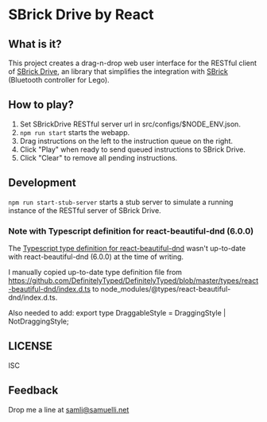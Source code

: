 # SBrick Drive by React

## What is it?
This project creates a drag-n-drop web user interface for the RESTful client of [SBrick Drive](https://github.com/hingyeung/sbrick-drive), an library that simplifies the integration with [SBrick](https://www.sbrick.com) (Bluetooth controller for Lego).

## How to play?
1. Set SBrickDrive RESTful server url in src/configs/$NODE_ENV.json.
2. `npm run start` starts the webapp.
3. Drag instructions on the left to the instruction queue on the right.
4. Click "Play" when ready to send queued instructions to SBrick Drive.
5. Click "Clear" to remove all pending instructions.

## Development
`npm run start-stub-server` starts a stub server to simulate a running instance of the RESTful server of SBrick Drive.

### Note with Typescript definition for react-beautiful-dnd (6.0.0)
The [Typescript type definition for react-beautiful-dnd](https://www.npmjs.com/package/@types/react-beautiful-dnd) wasn't up-to-date with react-beautiful-dnd (6.0.0) at the time of writing.

I manually copied up-to-date type definition file from https://github.com/DefinitelyTyped/DefinitelyTyped/blob/master/types/react-beautiful-dnd/index.d.ts to node_modules/@types/react-beautiful-dnd/index.d.ts.

Also needed to add:
export type DraggableStyle = DraggingStyle | NotDraggingStyle;

## LICENSE
ISC

## Feedback
Drop me a line at samli@samuelli.net
